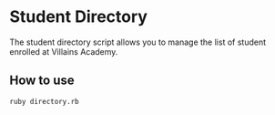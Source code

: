 # Student Directory #

The student directory script allows you to manage the list of student enrolled at Villains Academy.

## How to use ##

```shell
ruby directory.rb
```
